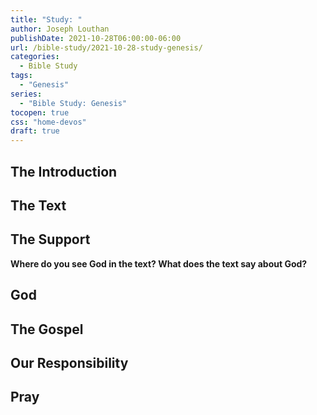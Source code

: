 ```yaml
---
title: "Study: "
author: Joseph Louthan
publishDate: 2021-10-28T06:00:00-06:00
url: /bible-study/2021-10-28-study-genesis/
categories:
  - Bible Study
tags:
  - "Genesis"
series:
  - "Bible Study: Genesis"
tocopen: true
css: "home-devos"
draft: true
---
```

## The Introduction

## The Text

## The Support

<div style="page-break-after: always;"></div>

**Where do you see God in the text? What does the text say about God?**

## God




## The Gospel

## Our Responsibility

## Pray

<div style="font-variant: small-caps;">

</div>
&nbsp;


